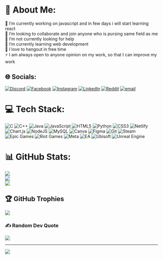 # 💫 About Me:
🔭 I’m currently working on javascript and in few days i will start learning react<br>👯 I’m looking to collaborate and join anyone who is pursing same field as me<br>🤝 I’m not currently looking for help<br>🌱 I’m currently learning web development<br>💬 I love to hangout in free time<br>⚡ I am always open to anyone opinion on my work, so that I can improve my work


## 🌐 Socials:
[![Discord](https://img.shields.io/badge/Discord-%237289DA.svg?logo=discord&logoColor=white)](https://discord.gg/jawad1402) [![Facebook](https://img.shields.io/badge/Facebook-%231877F2.svg?logo=Facebook&logoColor=white)](https://facebook.com/profile.php?id=100013489120406) [![Instagram](https://img.shields.io/badge/Instagram-%23E4405F.svg?logo=Instagram&logoColor=white)](https://instagram.com/jawa.d1438) [![LinkedIn](https://img.shields.io/badge/LinkedIn-%230077B5.svg?logo=linkedin&logoColor=white)](https://linkedin.com/in/jawad-ahmed-1261912a8) [![Reddit](https://img.shields.io/badge/Reddit-%23FF4500.svg?logo=Reddit&logoColor=white)](https://reddit.com/user/BountyHunter1438) [![email](https://img.shields.io/badge/Email-D14836?logo=gmail&logoColor=white)](mailto:jahmed.bese24seecs@seecs.edu.pk) 

# 💻 Tech Stack:
![C](https://img.shields.io/badge/c-%2300599C.svg?style=for-the-badge&logo=c&logoColor=white) ![C++](https://img.shields.io/badge/c++-%2300599C.svg?style=for-the-badge&logo=c%2B%2B&logoColor=white) ![Java](https://img.shields.io/badge/java-%23ED8B00.svg?style=for-the-badge&logo=openjdk&logoColor=white) ![JavaScript](https://img.shields.io/badge/javascript-%23323330.svg?style=for-the-badge&logo=javascript&logoColor=%23F7DF1E) ![HTML5](https://img.shields.io/badge/html5-%23E34F26.svg?style=for-the-badge&logo=html5&logoColor=white) ![Python](https://img.shields.io/badge/python-3670A0?style=for-the-badge&logo=python&logoColor=ffdd54) ![CSS3](https://img.shields.io/badge/css3-%231572B6.svg?style=for-the-badge&logo=css3&logoColor=white) ![Netlify](https://img.shields.io/badge/netlify-%23000000.svg?style=for-the-badge&logo=netlify&logoColor=#00C7B7) ![Chart.js](https://img.shields.io/badge/chart.js-F5788D.svg?style=for-the-badge&logo=chart.js&logoColor=white) ![NodeJS](https://img.shields.io/badge/node.js-6DA55F?style=for-the-badge&logo=node.js&logoColor=white) ![MySQL](https://img.shields.io/badge/mysql-4479A1.svg?style=for-the-badge&logo=mysql&logoColor=white) ![Canva](https://img.shields.io/badge/Canva-%2300C4CC.svg?style=for-the-badge&logo=Canva&logoColor=white) ![Figma](https://img.shields.io/badge/figma-%23F24E1E.svg?style=for-the-badge&logo=figma&logoColor=white) ![Git](https://img.shields.io/badge/git-%23F05033.svg?style=for-the-badge&logo=git&logoColor=white) ![Steam](https://img.shields.io/badge/steam-%23000000.svg?style=for-the-badge&logo=steam&logoColor=white) ![Epic Games](https://img.shields.io/badge/epicgames-%23313131.svg?style=for-the-badge&logo=epicgames&logoColor=white) ![Riot Games](https://img.shields.io/badge/riotgames-D32936.svg?style=for-the-badge&logo=riotgames&logoColor=white) ![Meta](https://img.shields.io/badge/Meta-%230467DF.svg?style=for-the-badge&logo=Meta&logoColor=white) ![EA](https://img.shields.io/badge/ea-%23000000.svg?style=for-the-badge&logo=ea&logoColor=white) ![Ubisoft](https://img.shields.io/badge/Ubisoft-%23F5F5F5.svg?style=for-the-badge&logo=Ubisoft&logoColor=black) ![Unreal Engine](https://img.shields.io/badge/unrealengine-%23313131.svg?style=for-the-badge&logo=unrealengine&logoColor=white)
# 📊 GitHub Stats:
![](https://github-readme-stats.vercel.app/api?username=JawadAhmed1402&theme=dark&hide_border=false&include_all_commits=false&count_private=false)<br/>
![](https://github-readme-streak-stats.herokuapp.com/?user=JawadAhmed1402&theme=dark&hide_border=false)<br/>
![](https://github-readme-stats.vercel.app/api/top-langs/?username=JawadAhmed1402&theme=dark&hide_border=false&include_all_commits=false&count_private=false&layout=compact)

## 🏆 GitHub Trophies
![](https://github-profile-trophy.vercel.app/?username=JawadAhmed1402&theme=radical&no-frame=false&no-bg=true&margin-w=4)

### ✍️ Random Dev Quote
![](https://quotes-github-readme.vercel.app/api?type=horizontal&theme=radical)

---
[![](https://visitcount.itsvg.in/api?id=JawadAhmed1402&icon=0&color=0)](https://visitcount.itsvg.in)

<!-- Proudly created with GPRM ( https://gprm.itsvg.in ) -->
